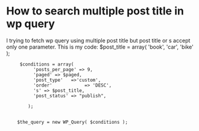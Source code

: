 
# How to search multiple post title in wp query

I trying to fetch wp query using multiple post title but post title or s accept only one parameter.
This is my code:
$post_title = array(
'book', 
 'car',
 'bike'
);

         $conditions = array( 
              'posts_per_page' => 9, 
              'paged' => $paged,   
              'post_type'   =>'custom',
              'order'            => 'DESC',
              's' => $post_title,
              'post_status' => "publish", 

            );


        $the_query = new WP_Query( $conditions ); 




        
